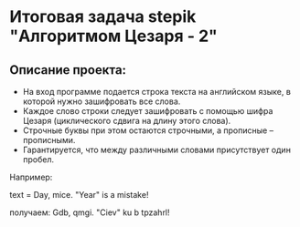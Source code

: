 # Итоговая задача stepik  "Алгоритмом Цезаря - 2"

## Описание проекта:
* На вход программе подается строка текста на английском языке, в которой нужно зашифровать все слова.
* Каждое слово строки следует зашифровать с помощью шифра Цезаря (циклического сдвига на длину этого слова).
* Строчные буквы при этом остаются строчными, а прописные – прописными.
* Гарантируется, что между различными словами присутствует один пробел.

Например:

text = Day, mice. "Year" is a mistake!  

получаем:  Gdb, qmgi. "Ciev" ku b tpzahrl!